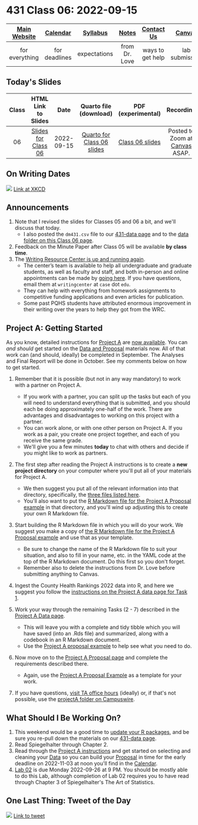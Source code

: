# 431 Class 06: 2022-09-15

[Main Website](https://thomaselove.github.io/431-2022/) | [Calendar](https://thomaselove.github.io/431-2022/calendar.html) | [Syllabus](https://thomaselove.github.io/431-syllabus-2022/) | [Notes](https://thomaselove.github.io/431-notes/) | [Contact Us](https://thomaselove.github.io/431-2022/contact.html) | [Canvas](https://canvas.case.edu) | [Data and Code](https://github.com/THOMASELOVE/431-data)
:-----------: | :--------------: | :----------: | :---------: | :-------------: | :-----------: | :------------:
for everything | for deadlines | expectations | from Dr. Love | ways to get help | lab submission | for downloads

## Today's Slides

Class | HTML Link to Slides | Date | Quarto file (download) | PDF (experimental) | Recording
:---: | :------------: | :---: | :--------------: | :------: | :---------: 
06 | [Slides for Class 06](https://thomaselove.github.io/431-slides-2022/class06.html) | 2022-09-15 | [Quarto for Class 06 slides](https://thomaselove.github.io/431-slides-2022/class06.qmd) | [Class 06 slides](https://github.com/THOMASELOVE/431-classes-2022/blob/main/class06/431%20Class%2006.pdf) | Posted to Zoom at [Canvas](https://canvas.case.edu) ASAP.

## On Writing Dates

![](https://imgs.xkcd.com/comics/iso_8601.png) [Link at XKCD](https://xkcd.com/1179)

## Announcements

1. Note that I revised the slides for Classes 05 and 06 a bit, and we'll discuss that today. 
    - I also posted the `dm431.csv` file to our [431-data page](https://github.com/THOMASELOVE/431-data) and to the [data folder on this Class 06 page](https://github.com/THOMASELOVE/431-classes-2022/tree/main/class06/data). 
2. Feedback on the Minute Paper after Class 05 will be available **by class time**.
3. The [Writing Resource Center is up and running again](https://case.edu/artsci/writing/resources/writing-center/online-tutoring). 
    - The center’s team is available to help all undergraduate and graduate students, as well as faculty and staff, and both in-person and online appointments can be made by [going here](https://case.mywconline.com/). If you have questions, email them at `writingcenter` at `case` dot `edu`.
    - They can help with everything from homework assignments to competitive funding applications and even articles for publication. 
    - Some past PQHS students have attributed enormous improvement in their writing over the years to help they got from the WRC. 

## Project A: Getting Started

As you know, detailed instructions for [Project A](https://thomaselove.github.io/431-projectA-2022/) are [now available](https://thomaselove.github.io/431-projectA-2022/). You can *and should* get started on the [Data and Proposal](https://thomaselove.github.io/431-projectA-2022/) materials now. All of that work can (and should, ideally) be completed in September. The Analyses and Final Report will be done in October. See my comments below on how to get started.

1. Remember that it is possible (but not in any way mandatory) to work with a partner on Project A. 
    - If you work with a partner, you can split up the tasks but each of you will need to understand everything that is submitted, and you should each be doing approximately one-half of the work. There are advantages and disadvantages to working on this project with a partner.
    - You can work alone, or with one other person on Project A. If you work as a pair, you create one project together, and each of you receive the same grade.
    - We'll give you a few minutes **today** to chat with others and decide if you might like to work as partners.

2. The first step after reading the Project A instructions is to create a **new project directory** on your computer where you'll put all of your materials for Project A.
    - We then suggest you put all of the relevant information into that directory, specifically, the [three files listed here](https://thomaselove.github.io/431-projectA-2022/data.html).
    - You'll also want to put the [R Markdown file for the Project A Proposal example](https://github.com/THOMASELOVE/431-projectA-sample-proposal/blob/main/love_sample_projA_proposal.Rmd) in that directory, and you'll wind up adjusting this to create your own R Markdown file.

3. Start building the R Markdown file in which you will do your work. We suggest you make a copy of [the R Markdown file for the Project A Proposal example](https://github.com/THOMASELOVE/431-projectA-sample-proposal/blob/main/love_sample_projA_proposal.Rmd) and use that as your template. 
    - Be sure to change the name of the R Markdown file to suit your situation, and also to fill in your name, etc. in the YAML code at the top of the R Markdown document. Do this first so you don't forget.
    - Remember also to delete the instructions from Dr. Love before submitting anything to Canvas.

4. Ingest the County Health Rankings 2022 data into R, and here we suggest you follow the [instructions on the Project A data page for Task 1](https://thomaselove.github.io/431-projectA-2022/data.html).

5. Work your way through the remaining Tasks (2 - 7) described in the [Project A Data page](https://thomaselove.github.io/431-projectA-2022/data.html). 
    - This will leave you with a complete and tidy tibble which you will have saved (into an .Rds file) and summarized, along with a codebook in an R Markdown document. 
    - Use the [Project A proposal example](https://rpubs.com/TELOVE/projA-sample-proposal-431-2022) to help see what you need to do.

6. Now move on to the [Project A Proposal page](https://thomaselove.github.io/431-projectA-2022/proposal.html) and complete the requirements described there. 
    - Again, use the [Project A Proposal Example](https://thomaselove.github.io/431-projectA-2022/exampleA.html) as a template for your work.

7. If you have questions, [visit TA office hours](https://thomaselove.github.io/431/contact.html) (ideally) or, if that's not possible, use the [projectA folder on Campuswire](https://campuswire.com/).

## What Should I Be Working On?

1. This weekend would be a good time to [update your R packages](https://thomaselove.github.io/431-2022/software.html#updating-your-r-packages), and be sure you re-pull down the materials on our [431-data page](https://github.com/THOMASELOVE/431-data).
2. Read Spiegelhalter through Chapter 2.
3. Read through the [Project A instructions](https://thomaselove.github.io/431-projectA-2022/) and get started on selecting and cleaning your [Data](https://thomaselove.github.io/431-projectA-2022/data.html) so you can build your [Proposal](https://thomaselove.github.io/431-projectA-2022/proposal.html) in time for the early deadline on 2022-11-03 at noon you'll find in the [Calendar](https://thomaselove.github.io/431-2022/calendar.html).
4. [Lab 02](https://github.com/THOMASELOVE/431-labs-2022) is due Monday 2022-09-26 at 9 PM. You should be mostly able to do this Lab, although completion of Lab 02 requires you to have read through Chapter 3 of Spiegelhalter's The Art of Statistics.

## One Last Thing: Tweet of the Day

![](https://github.com/THOMASELOVE/431-classes-2022/blob/main/class06/lukito_2020-09-07.png) [Link to tweet](https://twitter.com/JosephineLukito/status/1303081582492889088)

